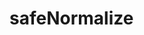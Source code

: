 # safeNormalize

<!-- TODO-START
TODO: Fill short description here.

## Type signature

TODO: Fill type signature down below.

```
any ⇒ any
```

## Examples

TODO: List at least one example down below.

```javascript
safeNormalize(); // ⇒ TODO
```

## Questions

TODO: List questions that may this function answers.
TODO-END -->
